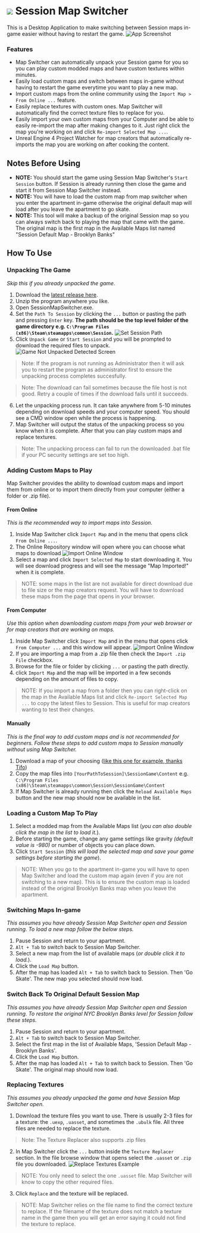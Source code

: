 # ![](https://github.com/rodriada000/SessionMapSwitcher/blob/master/docs/images/SessionMapsIcon.png?raw=true) Session Map Switcher

This is a Desktop Application to make switching between Session maps in-game easier without having to restart the game.
![](https://github.com/rodriada000/SessionMapSwitcher/blob/master/docs/images/app_screenshot.png?raw=true "App Screenshot")

### Features
* Map Switcher can automatically unpack your Session game for you so you can play custom modded maps and have custom textures within minutes.
* Easily load custom maps and switch between maps in-game without having to restart the game everytime you want to play a new map.
* Import custom maps from the online community using the `Import Map > From Online ...` feature.
* Easily replace textures with custom ones. Map Switcher will automatically find the correct texture files to replace for you.
* Easily import your own custom maps from your Computer and be able to easily re-import the map after making changes to it. Just right click the map you're working on and click `Re-import Selected Map ...`.
* Unreal Engine 4 Project Watcher for map creators that automatically re-imports the map you are working on after cooking the content.


## Notes Before Using
* **NOTE:** You should start the game using Session Map Switcher's `Start Session` button. If Session is already running then close the game and start it from Session Map Switcher instead.
* **NOTE:** You will have to load the custom map from map switcher when you enter the apartment in-game otherwise the original default map will load after you leave the apartment to go skate.
* **NOTE:** This tool will make a backup of the original Session map so you can always switch back to playing the map that came with the game. The original map is the first map in the Available Maps list named "Session Default Map - Brooklyn Banks"


## How To Use

### Unpacking The Game
_Skip this if you already unpacked the game._
1. Download the [latest release here](https://github.com/rodriada000/SessionMapSwitcher/releases/latest).
2. Unzip the program anywhere you like.
3. Open SessionMapSwitcher.exe.
4. Set the `Path To Session` by clicking the `...` button or pasting the path and pressing `Enter` key. **The path should be the top level folder of the game directory e.g. `C:\Program Files (x86)\Steam\steamapps\common\Session`.** ![](https://github.com/rodriada000/SessionMapSwitcher/blob/master/docs/images/app_after_path_select.png?raw=true "Set Session Path")
5. Click `Unpack Game` or `Start Session` and you will be prompted to download the required files to unpack. ![](https://github.com/rodriada000/SessionMapSwitcher/blob/master/docs/images/app_pack_detected.png?raw=true "Game Not Unpacked Detected Screen")
> Note: If the program is not running as Administrator then it will ask you to restart the program as administrator first to ensure the unpacking process completes succesfully.

> Note: The download can fail sometimes because the file host is not good. Retry a couple of times if the download fails until it succeeds.  
6. Let the unpacking process run. It can take anywhere from 5-10 minutes depending on download speeds and your computer speed. You should see a CMD window open while the process is happening.
7. Map Switcher will output the status of the unpacking process so you know when it is complete. After that you can play custom maps and replace textures.
> Note: The unpacking process can fail to run the downloaded .bat file if your PC security settings are set too high.


### Adding Custom Maps to Play
Map Switcher provides the ability to download custom maps and import them from online or to import them directly from your computer (either a folder or .zip file).

#### From Online
_This is the recommended way to import maps into Session._
1. Inside Map Switcher click `Import Map` and in the menu that opens click `From Online ...`.
2. The Online Repository window will open where you can choose what maps to download ![](https://github.com/rodriada000/SessionMapSwitcher/blob/master/docs/images/app_import_online.png?raw=true "Import Online Window")
3. Select a map and click `Import Selected Map` to start downloading it. You will see download progress and will see the message "Map Imported!" when it is complete.
> NOTE: some maps in the list are not available for direct download due to file size or the map creators request. You will have to download these maps from the page that opens in your browser.

#### From Computer
_Use this option when downloading custom maps from your web browser or for map creators that are working on maps._
1. Inside Map Switcher click `Import Map` and in the menu that opens click `From Computer ...` and this window will appear. ![](https://github.com/rodriada000/SessionMapSwitcher/blob/master/docs/images/app_import_computer.png?raw=true "Import Online Window")
2. If you are importing a map from a .zip file then check the `Import .zip File` checkbox.
3. Browse for the file or folder by clicking `...` or pasting the path directly.
4. click `Import Map` and the map will be imported in a few seconds depending on the amount of files to copy.
> NOTE: If you import a map from a folder then you can right-click on the map in the Available Maps list and click `Re-import Selected Map ...` to copy the latest files to Session. This is useful for map creators wanting to test their changes.

#### Manually
_This is the final way to add custom maps and is not recommended for beginners. Follow these steps to add custom maps to Session manually without using Map Switcher._
1. Download a map of your choosing ([like this one for example, thanks Tifo](https://www.youtube.com/watch?v=pIbT3NDE5H0&feature=youtu.be))
2. Copy the map files into `[YourPathToSession]\SessionGame\Content` e.g. `C:\Program Files (x86)\Steam\steamapps\common\Session\SessionGame\Content`
3. If Map Switcher is already running then click the `Reload Available Maps` button and the new map should now be available in the list.


### Loading a Custom Map To Play
1. Select a modded map from the Available Maps list (_you can also double click the map in the list to load it._).
2. Before starting the game, change any game settings like gravity _(default value is -980)_ or number of objects you can place down.  
3. Click `Start Session` (_this will load the selected map and save your game settings before starting the game_).
> NOTE: When you go to the apartment in-game you will have to open Map Switcher and load the custom map again (even if you are not switching to a new map). This is to ensure the custom map is loaded instead of the original Brooklyn Banks map when you leave the apartment. 


### Switching Maps In-game
_This assumes you have already Session Map Switcher open and Session running. To load a new map follow the below steps._
1. Pause Session and return to your apartment.
2. `Alt + Tab` to switch back to Session Map Switcher.
3. Select a new map from the list of available maps (_or double click it to load._).
4. Click the `Load Map` button.
5. After the map has loaded `Alt + Tab` to switch back to Session. Then 'Go Skate'. The new map you selected should now load.


### Switch Back To Original Default Session Map
_This assumes you have already Session Map Switcher open and Session running. To restore the original NYC Brooklyn Banks level for Session follow these steps._
1. Pause Session and return to your apartment.
2. `Alt + Tab` to switch back to Session Map Switcher.
3. Select the first map in the list of Available Maps, 'Session Default Map - Brooklyn Banks'.
4. Click the `Load Map` button.
5. After the map has loaded `Alt + Tab` to switch back to Session. Then 'Go Skate'. The original map should now load.



### Replacing Textures
_This assumes you already unpacked the game and have Session Map Switcher open._
1. Download the texture files you want to use. There is usually 2-3 files for a texture: the `.uexp`, `.uasset`, and sometimes the `.ubulk` file. All three files are needed to replace the texture.
> Note: The Texture Replacer also supports .zip files
2. In Map Switcher click the `...` button inside the `Texture Replacer` section. In the file browse window that opens select the `.uasset` or `.zip` file you downloaded. ![](https://github.com/rodriada000/SessionMapSwitcher/blob/master/docs/images/app_replace_texture.png?raw=true "Replace Textures Example")
> NOTE: You only need to select the one `.uasset` file. Map Switcher will know to copy the other required files.
3. Click `Replace` and the texture will be replaced.
> NOTE: Map Switcher relies on the file name to find the correct texture to replace. If the filename of the texture does not match a texture name in the game then you will get an error saying it could not find the texture to replace.
